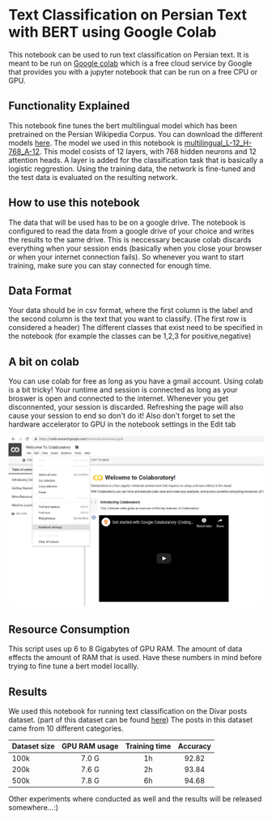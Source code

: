 # Text Classification on Persian Text with BERT using Google Colab

This notebook can be used to run text classification on Persian text. It is meant to be run on [Google colab](colab.research.google.com) which is a free cloud service by Google that provides you with a jupyter notebook that can be run on a free CPU or GPU.

## Functionality Explained

This notebook fine tunes the bert multilingual model which has been pretrained on the Persian Wikipedia Corpus. You can download the different models [here](github.com/google-research/bert).
The model we used in this notebook is [multilingual_L-12_H-768_A-12](https://storage.googleapis.com/bert_models/2018_11_23/multi_cased_L-12_H-768_A-12.zip).
This model cosists of 12 layers, with 768 hidden neurons and 12 attention heads. A layer is added for the classification task that is basically a logistic reggrestion.
Using the training data, the network is fine-tuned and the test data is evaluated on the resulting network.

## How to use this notebook

The data that will be used has to be on a google drive. The notebook is configured to read the data from a google drive of your choice and writes the results to the same drive. This is neccessary because colab discards everything when your session ends (basically when you close your browser or when your internet connection fails). So whenever you want to start training, make sure you can stay connected for enough time.

## Data Format
Your data should be in csv format, where the first column is the label and the second column is the text that you want to classify. (The first row is considered a header)
The different classes that exist need to be specified in the notebook (for example the classes can be 1,2,3 for positive,negative)

## A bit on colab
You can use colab for free as long as you have a gmail account. Using colab is a bit tricky! Your runtime and session is connected as long as your broswer is open and connected to the internet. Whenever you get disconnented, your session is discarded. Refreshing the page will also cause your session to end so don't do it!
Also don't forget to set the hardware accelerator to GPU in the notebook settings in the Edit tab

![alt text](images/colab_set_gpu.png)

## Resource Consumption

This script uses up 6 to 8 Gigabytes of GPU RAM. The amount of data effects the amount of RAM that is used.
Have these numbers in mind before trying to fine tune a bert model locallly.


## Results

We used this notebook for running text classification on the Divar posts dataset. (part of this dataset can be found [here](https://research.cafebazaar.ir/visage/datasets/)) The posts in this dataset came from 10 different categories.

Dataset size | GPU RAM usage   |  Training time | Accuracy
-------------| :-------------: | :------------: | :----------------:
100k         |  7.0 G          |  1h            | 92.82
200k         |  7.6 G          |  2h            | 93.84
500k         |  7.8 G          |  6h            | 94.68

Other experiments where conducted as well and the results will be released somewhere...:)
